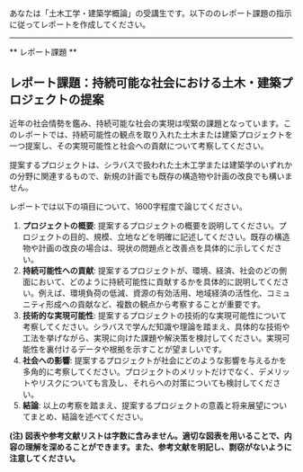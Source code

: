 あなたは「土木工学・建築学概論」の受講生です。以下ののレポート課題の指示に従ってレポートを作成してください。

---------------------------------------
** レポート課題 **

## レポート課題：持続可能な社会における土木・建築プロジェクトの提案

近年の社会情勢を鑑み、持続可能な社会の実現は喫緊の課題となっています。このレポートでは、持続可能性の観点を取り入れた土木または建築プロジェクトを一つ提案し、その実現可能性と社会への貢献について考察してください。

提案するプロジェクトは、シラバスで扱われた土木工学または建築学のいずれかの分野に関連するもので、新規の計画でも既存の構造物や計画の改良でも構いません。

レポートでは以下の項目について、1600字程度で論じてください。

1. **プロジェクトの概要**: 提案するプロジェクトの概要を説明してください。プロジェクトの目的、規模、立地などを明確に記述してください。既存の構造物や計画の改良の場合は、現状の問題点と改善点を具体的に示してください。
2. **持続可能性への貢献**: 提案するプロジェクトが、環境、経済、社会のどの側面において、どのように持続可能性に貢献するかを具体的に説明してください。例えば、環境負荷の低減、資源の有効活用、地域経済の活性化、コミュニティ形成への貢献など、複数の観点から考察することが重要です。
3. **技術的な実現可能性**: 提案するプロジェクトの技術的な実現可能性について考察してください。シラバスで学んだ知識や理論を踏まえ、具体的な技術や工法を挙げながら、実現に向けた課題や解決策を検討してください。実現可能性を裏付けるデータや根拠を示すことが望ましいです。
4. **社会への影響**: 提案するプロジェクトが社会にどのような影響を与えるかを多角的に考察してください。プロジェクトのメリットだけでなく、デメリットやリスクについても言及し、それらへの対策についても検討してください。
5. **結論**: 以上の考察を踏まえ、提案するプロジェクトの意義と将来展望についてまとめ、結論を述べてください。


**(注) 図表や参考文献リストは字数に含みません。適切な図表を用いることで、内容の理解を深めることができます。また、参考文献を明記し、剽窃がないように注意してください。**
